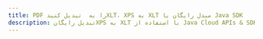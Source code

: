 ---title: PDF را به  تبدیل کنیدXLT، XPS به XLT مبدل رایگان یا Java SDKdescription: تبدیل رایگانXPS به XLT با استفاده از Java Cloud APIs & SDK همچنین اسناد PDF را در Cloud ایجاد، ویرایش و رندر کنید.---